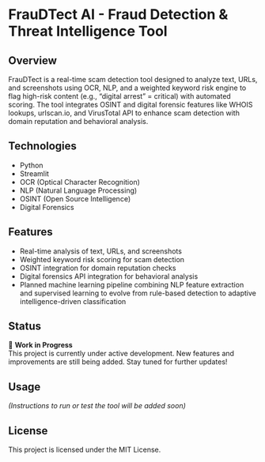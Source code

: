 # FrauDTect AI - Fraud Detection & Threat Intelligence Tool

## Overview
FrauDTect is a real-time scam detection tool designed to analyze text, URLs, and screenshots using OCR, NLP, and a weighted keyword risk engine to flag high-risk content (e.g., “digital arrest” = critical) with automated scoring. The tool integrates OSINT and digital forensic features like WHOIS lookups, urlscan.io, and VirusTotal API to enhance scam detection with domain reputation and behavioral analysis.

## Technologies
- Python  
- Streamlit  
- OCR (Optical Character Recognition)  
- NLP (Natural Language Processing)  
- OSINT (Open Source Intelligence)  
- Digital Forensics  

## Features
- Real-time analysis of text, URLs, and screenshots  
- Weighted keyword risk scoring for scam detection  
- OSINT integration for domain reputation checks  
- Digital forensics API integration for behavioral analysis  
- Planned machine learning pipeline combining NLP feature extraction and supervised learning to evolve from rule-based detection to adaptive intelligence-driven classification  

## Status
🚧 **Work in Progress**  
This project is currently under active development. New features and improvements are still being added. Stay tuned for further updates!

## Usage
*(Instructions to run or test the tool will be added soon)*

## License
This project is licensed under the MIT License.
